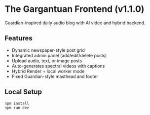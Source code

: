# The Gargantuan Frontend (v1.1.0)

Guardian-inspired daily audio blog with AI video and hybrid backend.

## Features
- Dynamic newspaper-style post grid
- Integrated admin panel (add/edit/delete posts)
- Upload audio, text, or image posts
- Auto-generates spectral videos with captions
- Hybrid Render + local worker mode
- Fixed Guardian-style masthead and footer

## Local Setup
```bash
npm install
npm run dev
